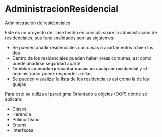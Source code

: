 # AdministracionResidencial
Administracion de residenciales

Este es un proyecto de clase hecho en consola sobre la administracion de residenciales, sus funcionalidades son las siguientes:
 - Se pueden añadir residenciales con casas o apartamentos o bien los dos
 - Dentro de los residenciales pueden haber areas comunes, asi como puede añadirse seguridad aparte
 - Tambien se pueden presentar quejas en cualquier residencial y el administrador puede responder a ellas
 - Se pueden visualizar la lista de los residenciales asi como la de las quejas

Para esto se utiliza el paradigma Orientado a objetos (OOP) donde se aplicam:
 - Clases
 - Herencia
 - Polimorfismo
 - Enums
 - Interfaces
